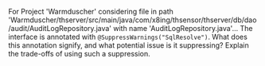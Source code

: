 For Project 'Warmduscher' considering file in path 'Warmduscher/thserver/src/main/java/com/x8ing/thsensor/thserver/db/dao/audit/AuditLogRepository.java' with name 'AuditLogRepository.java'... 
The interface is annotated with `@SuppressWarnings("SqlResolve")`. What does this annotation signify, and what potential issue is it suppressing? Explain the trade-offs of using such a suppression.